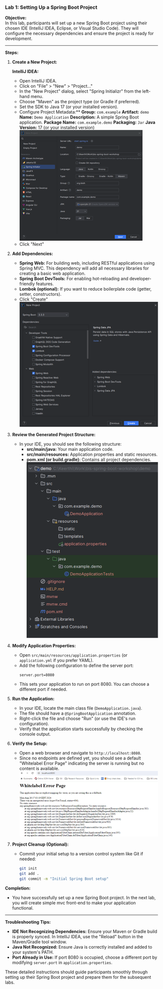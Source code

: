 ### **Lab 1: Setting Up a Spring Boot Project**

**Objective:**  
In this lab, participants will set up a new Spring Boot project using their chosen IDE (IntelliJ IDEA, Eclipse, or Visual Studio Code). They will configure the necessary dependencies and ensure the project is ready for development.

---

**Steps:**

1. **Create a New Project:**

   **IntelliJ IDEA:**
   - Open IntelliJ IDEA.
   - Click on "File" > "New" > "Project..."
   - In the "New Project" dialog, select "Spring Initializr" from the left-hand menu.
   - Choose "Maven" as the project type (or Gradle if preferred).
   - Set the SDK to Java 17 (or your installed version).
   - Configure Project Metadata:**
        **Group:** `com.example`
        **Artifact:** `demo`
        **Name:** `Demo Application`
        **Description:** A simple Spring Boot application.
        **Package Name:** `com.example.demo`
        **Packaging:** `Jar`
        **Java Version:** 17 (or your installed version)
        ![alt text](image.png)
   - Click "Next"

1. **Add Dependencies:**
   - **Spring Web:** For building web, including RESTful applications using Spring MVC. This dependency will add all necessary libraries for creating a basic web application.
   - **Spring Boot DevTools:** For enabling hot-reloading and developer-friendly features.
   - **Lombok (optional):** If you want to reduce boilerplate code (getter, setter, constructors).
   - Click "Create"
    ![alt text](image-1.png)

1. **Review the Generated Project Structure:**
   - In your IDE, you should see the following structure:
     - **src/main/java:** Your main application code.
     - **src/main/resources:** Application properties and static resources.
     - **pom.xml (or build.gradle):** Contains all project dependencies.
        ![alt text](image-2.png)

2. **Modify Application Properties:**
   - Open `src/main/resources/application.properties` (or `application.yml` if you prefer YAML).
   - Add the following configuration to define the server port:
     ```properties
     server.port=8080
     ```
   - This sets your application to run on port 8080. You can choose a different port if needed.

3. **Run the Application:**
   - In your IDE, locate the main class file (`DemoApplication.java`).
   - The file should have a `@SpringBootApplication` annotation.
   - Right-click the file and choose "Run" (or use the IDE's run configuration).
   - Verify that the application starts successfully by checking the console output.

4. **Verify the Setup:**
   - Open a web browser and navigate to `http://localhost:8080`.
   - Since no endpoints are defined yet, you should see a default "Whitelabel Error Page" indicating the server is running but no content is available.
    ![alt text](image-3.png)

5. **Project Cleanup (Optional):**
   - Commit your initial setup to a version control system like Git if needed:
     ```bash
     git init
     git add .
     git commit -m "Initial Spring Boot setup"
     ```

**Completion:**
- You have successfully set up a new Spring Boot project. In the next lab, you will create simple mvc front-end to make your application functional.

---

**Troubleshooting Tips:**
- **IDE Not Recognizing Dependencies:** Ensure your Maven or Gradle build is properly synced. In IntelliJ IDEA, use the "Reload" button in the Maven/Gradle tool window.
- **Java Not Recognized:** Ensure Java is correctly installed and added to your system's PATH.
- **Port Already in Use:** If port 8080 is occupied, choose a different port by modifying `server.port` in `application.properties`.

These detailed instructions should guide participants smoothly through setting up their Spring Boot project and prepare them for the subsequent labs.